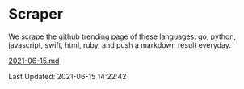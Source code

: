 # Scraper

We scrape the github trending page of these languages: go, python, javascript, swift, html, ruby, and push a markdown result everyday.

[2021-06-15.md](https://github.com/henson/Scraper/blob/master/2021-06-15.md)

Last Updated: 2021-06-15 14:22:42